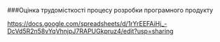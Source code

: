 ###Оцінка трудомісткості процесу розробки програмного продукту

https://docs.google.com/spreadsheets/d/1rYrEEFAiHj_-DcVd5R2n58vYqVhnjpJ7RAPUGkpruz4/edit?usp=sharing